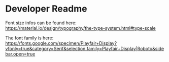 # Developer Readme

Font size infos can be found here: https://material.io/design/typography/the-type-system.html#type-scale

The font family is here: https://fonts.google.com/specimen/Playfair+Display?vfonly=true&category=Serif&selection.family=Playfair+Display|Roboto&sidebar.open=true